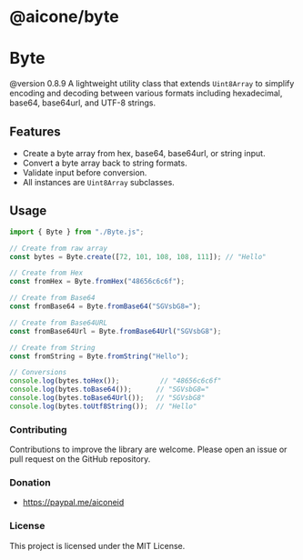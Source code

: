 # @aicone/byte

# Byte
@version 0.8.9
A lightweight utility class that extends `Uint8Array` to simplify encoding and decoding between various formats including hexadecimal, base64, base64url, and UTF-8 strings.

## Features

- Create a byte array from hex, base64, base64url, or string input.
- Convert a byte array back to string formats.
- Validate input before conversion.
- All instances are `Uint8Array` subclasses.

## Usage

```js
import { Byte } from "./Byte.js";

// Create from raw array
const bytes = Byte.create([72, 101, 108, 108, 111]); // "Hello"

// Create from Hex
const fromHex = Byte.fromHex("48656c6c6f");

// Create from Base64
const fromBase64 = Byte.fromBase64("SGVsbG8=");

// Create from Base64URL
const fromBase64Url = Byte.fromBase64Url("SGVsbG8");

// Create from String
const fromString = Byte.fromString("Hello");

// Conversions
console.log(bytes.toHex());          // "48656c6c6f"
console.log(bytes.toBase64());      // "SGVsbG8="
console.log(bytes.toBase64Url());   // "SGVsbG8"
console.log(bytes.toUtf8String());  // "Hello"
```

### Contributing

Contributions to improve the library are welcome. Please open an issue or pull request on the GitHub repository.

### Donation
- https://paypal.me/aiconeid 

### License

This project is licensed under the MIT License.